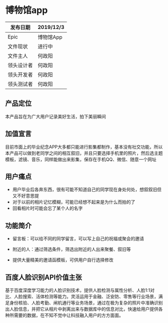 # 博物馆app

发布日期 | 2019/12/3 
-|-
Epic | 博物馆App |
文件现状 | 进行中 |
文件主人 | 何政阳 |
领头设计者 | 何政阳 |
领头开发者 | 何政阳 |
领头测试者 | 何政阳 |

## 产品定位
本产品旨在为广大用户记录美好生活，拍下美丽瞬间

## 加值宣言
目前市面上的毕业纪念APP大多都只能进行影集都制作，基本没有社交功能，所以本产品可以做到老同学之间的相互叙旧，并且只要选择手机里的照片，然后选主题模板，滤镜、音乐，同样能做出来影集，保存在手机QQ、微信、随意一个网址

## 用户痛点
* 用户毕业后各奔东西，很有可能不知道自己的同学现在身处何处，想叙叙旧但又不好意思提
* 对于以前的相片记忆模糊，可能已经想不起来是为什么而拍的了
* 回看相片时可能会忘了某个人的名字

## 功能简介
* 留言板：可以给不同的同学留言，可以写上自己的祝福或聚会的邀请

* 附近的人：通过筛选条件，筛选出附近的人出来聚餐、叙旧等

* 提供大量精美的邀请函模板，可供用户自行选择修改

## 百度人脸识别API价值主张
基于百度深度学习能力的人脸识别技术，提供人脸检测与属性分析、人脸1:1对比、人脸搜索、活体检测等能力。灵活运用于金融、泛安防、零售等行业场景，满足身份核验、人脸考勤、闸机通行等业务场景，通过在极为复杂的照片中准确识别出人脸信息，并把它从相片中剥离出来与数据库中的信息对比，快速给用户提供各种所需要的数据，在不知不觉中让科技融入用户的方方面面。

